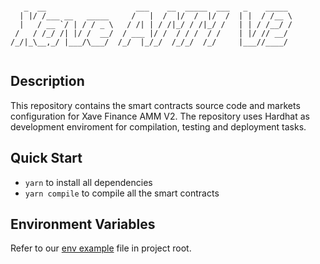 ```

   _  __                    ___    __  _____  ___   _    _____
  | |/ /___ __   _____     /   |  /  |/  /  |/  /  | |  / /__ \
  |   / __ `/ | / / _ \   / /| | / /|_/ / /|_/ /   | | / /__/ /
 /   / /_/ /| |/ /  __/  / ___ |/ /  / / /  / /    | |/ // __/
/_/|_\__,_/ |___/\___/  /_/  |_/_/  /_/_/  /_/     |___//____/


```

## Description

This repository contains the smart contracts source code and markets configuration for Xave Finance AMM V2. The repository uses Hardhat as development enviroment for compilation, testing and deployment tasks.

## Quick Start

- `yarn` to install all dependencies
- `yarn compile` to compile all the smart contracts

## Environment Variables

Refer to our [env example](./.env.example) file in project root.
